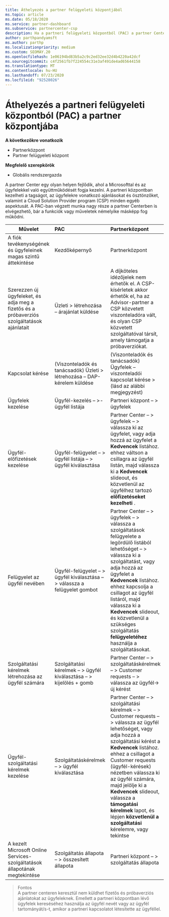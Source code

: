 ```yaml
---
title: Áthelyezés a partner felügyeleti központjából
ms.topic: article
ms.date: 05/18/2020
ms.service: partner-dashboard
ms.subservice: partnercenter-csp
description: Ha a partneri felügyeleti központból (PAC) a partner Centerbe lép át, Ismerje meg, hogyan kezelheti a CSP-program tagságát, az ügyfelekre vonatkozó ajánlásokat és egyéb ösztönzőket.
author: parthpandyamsft
ms.author: parthp
ms.localizationpriority: medium
ms.custom: SEOMAY.20
ms.openlocfilehash: 1e06194bd83b5a2c9c2ed32ee32d4b4220a42dcf
ms.sourcegitcommit: c4f2561fb7f224554c31e3af491de4ad65644158
ms.translationtype: MT
ms.contentlocale: hu-HU
ms.lasthandoff: 07/23/2020
ms.locfileid: "92528026"
---
```

# <a name="moving-from-partner-admin-center-pac-to-the-partner-center"></a>Áthelyezés a partneri felügyeleti központból (PAC) a partner központjába

**A következőkre vonatkozik**
- Partnerközpont
- Partner felügyeleti központ

**Megfelelő szerepkörök**
- Globális rendszergazda

A partner Center egy olyan helyen fejlődik, ahol a Microsofttal és az ügyfelekkel való együttműködését fogja kezelni. A partneri központban kezelheti a tagságot, az ügyfelekre vonatkozó ajánlásokat és ösztönzőket, valamint a Cloud Solution Provider program (CSP) minden egyéb aspektusát. A PAC-ban végzett munka nagy része a partner Centerben is elvégezhető, bár a funkciók vagy műveletek némelyike másképp fog működni.


|**Művelet**   |**PAC**   |**Partnerközpont**   |
|--------------|:--------------|:---------------|
|A fiók tevékenységének és ügyfeleinek magas szintű áttekintése|Kezdőképernyő|Partnerközpont|
|Szerezzen új ügyfeleket, és adja meg a fizetős és a próbaverziós szolgáltatások ajánlatait|Üzleti > létrehozása – árajánlat küldése|A díjköteles idézőjelek nem érhetők el. A CSP-kísérletek akkor érhetők el, ha az Advisor-partner a CSP közvetett viszonteladóra vált, és olyan CSP közvetett szolgáltatóval társít, amely támogatja a próbaverziókat. |
|Kapcsolat kérése|(Viszonteladók és tanácsadók) Üzleti > létrehozása – DAP-kérelem küldése|(Viszonteladók és tanácsadók) Ügyfelek – viszonteladói kapcsolat kérése > (lásd az alábbi megjegyzést)|
|Ügyfelek kezelése|Ügyfél-kezelés – >-ügyfél listája|Partneri központ – > ügyfelek|
|Ügyfél-előfizetések kezelése|Ügyfél-felügyelet – > ügyfél listája – > ügyfél kiválasztása|Partner Center – > ügyfelek – > válassza ki az ügyfelet, vagy adja hozzá az ügyfelet a **Kedvencek** listához. ehhez váltson a csillagra az ügyfél listán, majd válassza ki a **Kedvencek** slideout, és közvetlenül az ügyfélhez tartozó **előfizetéseket kezelheti** .|
|Felügyelet az ügyfél nevében|Ügyfél-felügyelet – > ügyfél kiválasztása – > válassza a felügyelet gombot|Partner Center – > ügyfelek – > válassza a szolgáltatások felügyelete a legördülő listából lehetőséget – > válassza ki a szolgáltatást, vagy adja hozzá az ügyfelet a **Kedvencek** listához. ehhez kapcsolja a csillagot az ügyfél listáról, majd válassza ki a **Kedvencek** slideout, és közvetlenül a szükséges szolgáltatás **felügyeletéhez** használja a szolgáltatásokat.|
|Szolgáltatási kérelmek létrehozása az ügyfél számára|Szolgáltatási kérelmek – > ügyfél kiválasztása – > kijelölés + gomb | Partner Center – > szolgáltatáskérelmek – > Customer requests – > válassza az ügyfél-> új kérést|
|Ügyfél-szolgáltatási kérelmek kezelése| Szolgáltatáskérelmek – > ügyfél kiválasztása|Partner Center – > szolgáltatási kérelmek – > Customer requests – > válassza az ügyfél lehetőséget, vagy adja hozzá a szolgáltatási kérést a **Kedvencek** listához. ehhez a csillagot a Customer requests (ügyfél-kérések) nézetben válassza ki az ügyfél számára, majd jelölje ki a **Kedvencek** slideout, válassza a **támogatási kérelmek** lapot, és lépjen **közvetlenül a szolgáltatási** kérelemre, vagy tekintse|
|A kezelt Microsoft Online Services-szolgáltatások állapotának megtekintése|Szolgáltatás állapota – > összesített állapota|Partneri központ – > szolgáltatás állapota|

>Fontos<br>
A partner centeren keresztül nem küldhet fizetős és próbaverziós ajánlatokat az ügyfeleknek. Emellett a partneri központban lévő ügyfelek kereséséhez használja az ügyfél nevét vagy az ügyfél tartományát/s-t, amikor a partneri kapcsolatot létesítette az ügyféllel.
